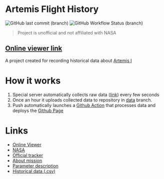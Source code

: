 # Artemis Flight History
![GitHub last commit (branch)](https://img.shields.io/github/last-commit/pagran/artemis/data)
![GitHub Workflow Status (branch)](https://img.shields.io/github/workflow/status/pagran/artemis/Deploy%20to%20Pages/data)

> Project is unofficial and not affiliated with NASA

## [Online viewer link](https://pagran.github.io/artemis/)

A project created for recording historical data about [Artemis I](https://www.nasa.gov/specials/artemis-i)

# How it works

1. Special server automatically collects raw data ([link](https://s3.us-east-1.amazonaws.com/nasa-jsc-public/Orion/mission/Orion_flight104_mission.txt)) every few seconds 
2. Once an hour it uploads collected data to repository in [data](https://github.com/pagran/artemis/tree/data) branch.
3. Push automatically launches a [Github Action](https://github.com/pagran/artemis/actions) that processes data and deploys the [Github Page](https://pagran.github.io/artemis/)


# Links
 - [Online Viewer](https://pagran.github.io/artemis/)
 - [NASA](https://www.nasa.gov)
 - [Official tracker](https://www.nasa.gov/specials/trackartemis/)
 - [About mission](https://www.nasa.gov/specials/artemis-i/)
 - [Parameter description](https://s3.us-east-1.amazonaws.com/nasa-jsc-public/Orion/mission/parameter_key.txt)
 - [Historical data (.csv)](https://pagran.github.io/artemis/data.csv.gz)